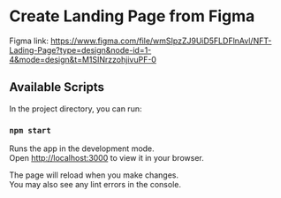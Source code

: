 
# Create Landing Page from Figma
Figma link: https://www.figma.com/file/wmSIpzZJ9UiD5FLDFlnAvl/NFT-Lading-Page?type=design&node-id=1-4&mode=design&t=M1SINrzzohjivuPF-0

## Available Scripts

In the project directory, you can run:

### `npm start`

Runs the app in the development mode.\
Open [http://localhost:3000](http://localhost:3000) to view it in your browser.

The page will reload when you make changes.\
You may also see any lint errors in the console.
